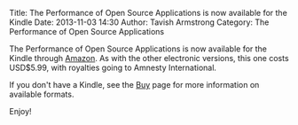 Title: The Performance of Open Source Applications is now available for the Kindle
Date: 2013-11-03 14:30
Author: Tavish Armstrong
Category: The Performance of Open Source Applications

The Performance of Open Source Applications is now available for the Kindle
through
[Amazon](http://www.amazon.com/Performance-Open-Source-Applications-ebook/dp/B00GEZEKQ0/ref=sr_1_1?ie=UTF8&qid=1383506774&sr=8-1&keywords=the+performance+of+open+source+applications).
As with the other electronic versions, this one costs USD$5.99, with royalties
going to Amnesty International.

If you don't have a Kindle, see the [Buy](http://aosabook.org/en/buy.html) page
for more information on available formats.

Enjoy!

